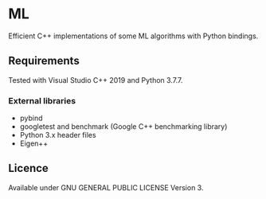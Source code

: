 # ML

Efficient C++ implementations of some ML algorithms with Python bindings.


## Requirements

Tested with Visual Studio C++ 2019 and Python 3.7.7.

### External libraries

- pybind
- googletest and benchmark (Google C++ benchmarking library)
- Python 3.x header files
- Eigen++


## Licence

Available under GNU GENERAL PUBLIC LICENSE Version 3.